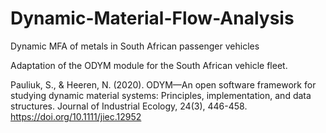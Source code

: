 # Dynamic-Material-Flow-Analysis
Dynamic MFA of metals in South African passenger vehicles

Adaptation of the ODYM module for the South African vehicle fleet.

Pauliuk, S., & Heeren, N. (2020). ODYM—An open software framework for studying dynamic material systems: Principles, implementation, and data structures. Journal of Industrial Ecology, 24(3), 446-458. https://doi.org/10.1111/jiec.12952
